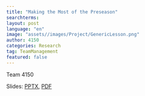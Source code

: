 ```yaml
---
title: "Making the Most of the Preseason"
searchterms:
layout: post
language: "en"
image: "assets//images/Project/GenericLesson.png"
author: 4150
categories: Research
tag: TeamManagement
featured: false
---
```

Team 4150<br>

Slides:
 <a href="/translations/en-us/TeamManagement/Preseason.pptx">PPTX</a>,
 <a href="/translations/en-us/TeamManagement/Preseason.pdf">PDF</a>
